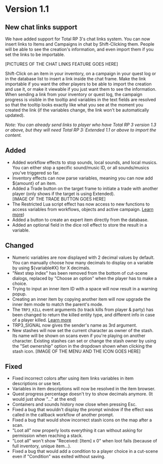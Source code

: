 # Version 1.1

## New chat links support

We have added support for Total RP 3's chat links system. You can now insert links to Items and Campaigns in chat by Shift-Clicking them. People will be able to see the creation's information, and even import them if you set the links to be importable.

[PICTURES OF THE CHAT LINKS FEATURE GOES HERE]

Shift-Click on an item in your inventory, on a campaign in your quest log or in the database list to insert a link inside the chat frame. Make the link importable if you want the other players to be able to import the creation and use it, or make it viewable if you just want them to see the information. When sending a link from your inventory or quest log, the campaign progress is visible in the tooltip and variables in the text fields are resolved so that the tooltip looks exactly like what you see at the moment you created the link (if the variables change, the link won't be automatically updated).

_Note: You can already send links to player who have Total RP 3 version 1.3 or above, but they will need Total RP 3: Extended 1.1 or above to import the content._

## Added
- Added workflow effects to stop sounds, local sounds, and local musics. You can either stop a specific sound/music ID, or all sounds/musics you've triggered so far.
- Inventory effects can now parse variables, meaning you can now add ${amount} of an item.
- Added a Trade button on the target frame to initiate a trade with another player (only shows if the target is using Extended).  
[IMAGE OF THE TRADE BUTTON GOES HERE]
- The Restricted Lua script effect has now access to new functions to access variables from workflows, objects and active campaign. [Learn more](https://github.com/Ellypse/Total-RP-3-Extended/wiki/"Execute-restricted-Lua-script"-effect))
- Added a button to create an expert item directly from the database.
- Added an optional field in the dice roll effect to store the result in a variable.

## Changed

- Numeric variables are now displayed with 2 decimal values by default. You can manually choose how many decimals to display on a variable by using ${variable#X} for X decimals.
- "Next step index" has been removed from the bottom of cut-scene dialogs, replaced by "Choose an option" when the player has to make a choice.
- Trying to input an inner item ID with a space will now result in a warning popup.
- Creating an inner item by copying another item will now upgrade the inner item mode to match the parent's mode.
- The `TRP3_KILL` event arguments (to track kills from player & party) has been changed to return the killed entity type, and different info in case of a player killed. [Learn more](https://github.com/Ellypse/Total-RP-3-Extended/wiki/Total-RP-3-:-Extended-custom-events)
- TRP3_SIGNAL now gives the sender's name as 3rd argument.
- New stashes will now set the current character as owner of the stash. Its name will be shown on scans even if you're playing on another character. Existing stashes can set or change the stash owner by using the "Set ownership" option in the dropdown shown when clicking the stash icon.
[IMAGE OF THE MENU AND THE ICON GOES HERE]

## Fixed

- Fixed incorrect colors after using item links variables in item descriptions or use text.
- Variables in item descriptions will now be resolved in the item browser.
- Quest progress percentage doesn't try to show decimals anymore. (It would just show "..." at the end)
- Containers and sounds history now close when pressing Esc.
- Fixed a bug that wouldn't display the prompt window if the effect was called in the callback workflow of another prompt.
- Fixed a bug that would show incorrect stash icons on the map after a scan.
- "Loot all" now properly loots everything it can without asking for permission when reaching a stack.
- "Loot all" won't show "Received: [Item] x 0" when loot fails (because of full inventory, unique item...).
- Fixed a bug that would add a condition to a player choice in a cut-scene even if "Condition" was exited without saving.